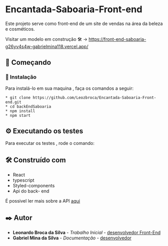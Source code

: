 # Encantada-Saboaria-Front-end

Este projeto serve como front-end de um site de vendas na área da beleza e cosméticos. 

Visitar um modelo em construção 🛠️ -> https://front-end-saboaria-g26yv4s4w-gabrielmina118.vercel.app/

## :rocket: Começando


### :wrench: Instalação

Para instalá-lo em sua maquina , faça os comandos a seguir:

```
* git clone https://github.com/Leozbroca/Encantada-Saboaria-Front-end.git
* cd backEndSaboaria
* npm install
* npm start
```

## :gear: Executando os testes

Para executar os testes , rode o comando:

## 🛠️ Construído com

* React
* typescript
* Styled-components
* Api do back- end 

É possivel ler mais sobre a API [aqui](https://documenter.getpostman.com/view/24008527/2s93CPpXSw)

## :black_nib: Autor

* **Leonardo Broca da Silva** - *Trabalho Inicial* - [desenvolvedor Front-End]( https://github.com/Leozbroca)
* **Gabriel Mina da Silva** - *Documentação* - [desenvolvedor]( https://github.com/gabrielmina118)
